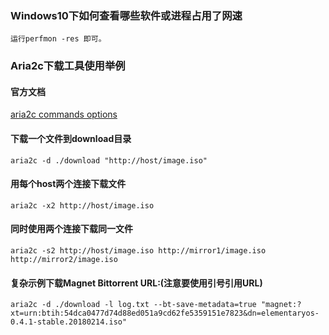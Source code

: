   
### Windows10下如何查看哪些软件或进程占用了网速
    运行perfmon -res 即可。

### Aria2c下载工具使用举例
#### 官方文档
[aria2c commands options](https://aria2.github.io/manual/en/html/aria2c.html "aria2c commands options")    

#### 下载一个文件到download目录
    aria2c -d ./download "http://host/image.iso"

#### 用每个host两个连接下载文件
    aria2c -x2 http://host/image.iso

#### 同时使用两个连接下载同一文件
    aria2c -s2 http://host/image.iso http://mirror1/image.iso http://mirror2/image.iso

#### 复杂示例下载Magnet Bittorrent URL:(注意要使用引号引用URL)
    aria2c -d ./download -l log.txt --bt-save-metadata=true "magnet:?xt=urn:btih:54dca0477d74d88ed051a9cd62fe5359151e7823&dn=elementaryos-0.4.1-stable.20180214.iso"
